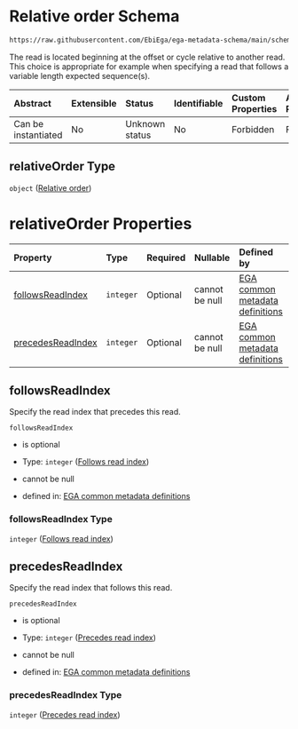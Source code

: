 # Relative order Schema

```txt
https://raw.githubusercontent.com/EbiEga/ega-metadata-schema/main/schemas/EGA.common-definitions.json#/$defs/spotDescriptor/items/properties/readSpecs/items/properties/relativeOrder
```

The read is located beginning at the offset or cycle relative to another read. This choice is appropriate for example when specifying a read that follows a variable length expected sequence(s).

| Abstract            | Extensible | Status         | Identifiable | Custom Properties | Additional Properties | Access Restrictions | Defined In                                                                                           |
| :------------------ | :--------- | :------------- | :----------- | :---------------- | :-------------------- | :------------------ | :--------------------------------------------------------------------------------------------------- |
| Can be instantiated | No         | Unknown status | No           | Forbidden         | Forbidden             | none                | [EGA.common-definitions.json\*](../../../schemas/EGA.common-definitions.json "open original schema") |

## relativeOrder Type

`object` ([Relative order](ega-4-defs-spot-descriptor-spot-decode-spec-properties-read-specs-read-spec-properties-relative-order.md))

# relativeOrder Properties

| Property                                | Type      | Required | Nullable       | Defined by                                                                                                                                                                                                                                                                                                                                                                                      |
| :-------------------------------------- | :-------- | :------- | :------------- | :---------------------------------------------------------------------------------------------------------------------------------------------------------------------------------------------------------------------------------------------------------------------------------------------------------------------------------------------------------------------------------------------- |
| [followsReadIndex](#followsreadindex)   | `integer` | Optional | cannot be null | [EGA common metadata definitions](ega-4-defs-spot-descriptor-spot-decode-spec-properties-read-specs-read-spec-properties-relative-order-properties-follows-read-index.md "https://raw.githubusercontent.com/EbiEga/ega-metadata-schema/main/schemas/EGA.common-definitions.json#/$defs/spotDescriptor/items/properties/readSpecs/items/properties/relativeOrder/properties/followsReadIndex")   |
| [precedesReadIndex](#precedesreadindex) | `integer` | Optional | cannot be null | [EGA common metadata definitions](ega-4-defs-spot-descriptor-spot-decode-spec-properties-read-specs-read-spec-properties-relative-order-properties-precedes-read-index.md "https://raw.githubusercontent.com/EbiEga/ega-metadata-schema/main/schemas/EGA.common-definitions.json#/$defs/spotDescriptor/items/properties/readSpecs/items/properties/relativeOrder/properties/precedesReadIndex") |

## followsReadIndex

Specify the read index that precedes this read.

`followsReadIndex`

* is optional

* Type: `integer` ([Follows read index](ega-4-defs-spot-descriptor-spot-decode-spec-properties-read-specs-read-spec-properties-relative-order-properties-follows-read-index.md))

* cannot be null

* defined in: [EGA common metadata definitions](ega-4-defs-spot-descriptor-spot-decode-spec-properties-read-specs-read-spec-properties-relative-order-properties-follows-read-index.md "https://raw.githubusercontent.com/EbiEga/ega-metadata-schema/main/schemas/EGA.common-definitions.json#/$defs/spotDescriptor/items/properties/readSpecs/items/properties/relativeOrder/properties/followsReadIndex")

### followsReadIndex Type

`integer` ([Follows read index](ega-4-defs-spot-descriptor-spot-decode-spec-properties-read-specs-read-spec-properties-relative-order-properties-follows-read-index.md))

## precedesReadIndex

Specify the read index that follows this read.

`precedesReadIndex`

* is optional

* Type: `integer` ([Precedes read index](ega-4-defs-spot-descriptor-spot-decode-spec-properties-read-specs-read-spec-properties-relative-order-properties-precedes-read-index.md))

* cannot be null

* defined in: [EGA common metadata definitions](ega-4-defs-spot-descriptor-spot-decode-spec-properties-read-specs-read-spec-properties-relative-order-properties-precedes-read-index.md "https://raw.githubusercontent.com/EbiEga/ega-metadata-schema/main/schemas/EGA.common-definitions.json#/$defs/spotDescriptor/items/properties/readSpecs/items/properties/relativeOrder/properties/precedesReadIndex")

### precedesReadIndex Type

`integer` ([Precedes read index](ega-4-defs-spot-descriptor-spot-decode-spec-properties-read-specs-read-spec-properties-relative-order-properties-precedes-read-index.md))
